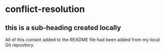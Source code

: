 # conflict-resolution

## this is a sub-heading created locally

All of this contant added to the README file had been added from my local Git repository.
